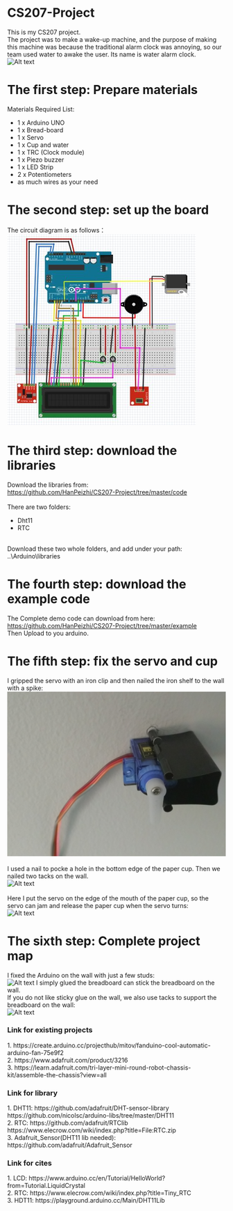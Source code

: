# CS207-Project
This is my CS207 project.
</br>
The project was to make a wake-up machine, and the purpose of making this machine was because the traditional alarm clock was annoying, so our team used water to awake the user. Its name is water alarm clock. 
</br>
![Alt text](https://github.com/HanPeizhi/CS207-Project/blob/master/pictures/project.jpg)



The first step: Prepare materials
============
Materials Required List:
- 1 x Arduino UNO
- 1 x Bread-board
- 1 x Servo
- 1 x Cup and water
- 1 x TRC (Clock module) 
- 1 x Piezo buzzer
- 1 x LED Strip
- 2 x Potentiometers
- as much wires as your need

The second step: set up the board
============
The circuit diagram is as follows：
![Alt text](https://github.com/HanPeizhi/CS207-Project/blob/master/pictures/ApendixA.JPG)
</br>

The third step: download the libraries
============
Download the libraries from:
</br>
https://github.com/HanPeizhi/CS207-Project/tree/master/code
</br>
</br>
There are two folders:
- Dht11
- RTC
</br>
Download these two whole folders, and add under your path: ..\Arduino\libraries
</br>

The fourth step: download the example code
============
The Complete demo code can download from here:
</br>
https://github.com/HanPeizhi/CS207-Project/tree/master/example
</br>
Then Upload to you arduino.
</br>

The fifth step: fix the servo and cup
============
I gripped the servo with an iron clip and then nailed the iron shelf to the wall with a spike:
</br>
![Alt text](https://github.com/HanPeizhi/CS207-Project/blob/master/pictures/fixed%20servo.jpg)
</br>
</br>
I used a nail to pocke a hole in the bottom edge of the paper cup. Then we nailed two tacks on the wall.
</br>
![Alt text](https://github.com/HanPeizhi/CS207-Project/blob/master/pictures/fixed%20cup.jpg)
</br>
</br>
Here I put the servo on the edge of the mouth of the paper cup, so the servo can jam and release the paper cup when the servo turns:
</br>
![Alt text](https://github.com/HanPeizhi/CS207-Project/blob/master/pictures/fixed%20cup%26servo.jpg)

The sixth step: Complete project map
===========
I fixed the Arduino on the wall with just a few studs:
</br>
![Alt text](https://github.com/HanPeizhi/CS207-Project/blob/master/pictures/fixed%20UNO.jpg)
I simply glued the breadboard can stick the breadboard on the wall. 
</br>
If you do not like sticky glue on the wall, we also use tacks to support the breadboard on the wall:
</br>
![Alt text](https://github.com/HanPeizhi/CS207-Project/blob/master/pictures/fixed%20e-watch.jpg)


### Link for existing projects
<p>
  1. https://create.arduino.cc/projecthub/mitov/fanduino-cool-automatic-arduino-fan-75e9f2
  </br>
  2. https://www.adafruit.com/product/3216
  </br>
  3. https://learn.adafruit.com/tri-layer-mini-round-robot-chassis-kit/assemble-the-chassis?view=all
</P>

### Link for library
<p>
  1. DHT11: https://github.com/adafruit/DHT-sensor-library
  </br>
            https://github.com/nicolsc/arduino-libs/tree/master/DHT11
            </br>
  2. RTC: https://github.com/adafruit/RTClib
  </br>
          https://www.elecrow.com/wiki/index.php?title=File:RTC.zip
  </br>
  3. Adafruit_Sensor(DHT11 lib needed): https://github.com/adafruit/Adafruit_Sensor
  
</p>

### Link for cites
<p>
  1. LCD: https://www.arduino.cc/en/Tutorial/HelloWorld?from=Tutorial.LiquidCrystal
  </br>
  2. RTC: https://www.elecrow.com/wiki/index.php?title=Tiny_RTC
  </br>
  3. HDT11: https://playground.arduino.cc/Main/DHT11Lib
</>
